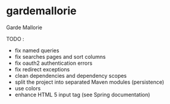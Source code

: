 gardemallorie
=============

Garde Mallorie

TODO :
- fix named queries
- fix searches pages and sort columns
- fix oauth2 authentication errors
- fix redirect exceptions
- clean dependencies and dependency scopes
- split the project into separated Maven modules (persistence)
- use colors
- enhance HTML 5 input tag (see Spring documentation)
